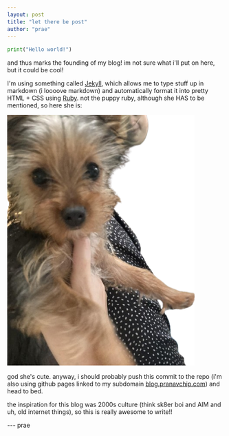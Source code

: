 ```yaml
---
layout: post
title: "let there be post"
author: "prae"
---
```


```py
print("Hello world!")
```

and thus marks the founding of my blog! im not sure what i'll put on here, but it could be cool!

I'm using something called [Jekyll](https://jekyllrb.com/), which allows me to type stuff up in markdown (i loooove markdown) and automatically format it into pretty HTML + CSS using [Ruby](https://en.wikipedia.org/wiki/Ruby_(programming_language)). not the puppy ruby, although she HAS to be mentioned, so here she is:

![ruby](/assets/posts/2025-08-19-let-there-be-post.md/ruby.png)

god she's cute. anyway, i should probably push this commit to the repo (i'm also using github pages linked to my subdomain [blog.pranavchip.com](blog.pranavchip.com)) and head to bed.

the inspiration for this blog was 2000s culture (think sk8er boi and AIM and uh, old internet things), so this is really awesome to write!!

--- prae